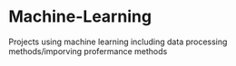 # Machine-Learning
 Projects using machine learning including data processing methods/imporving profermance methods
